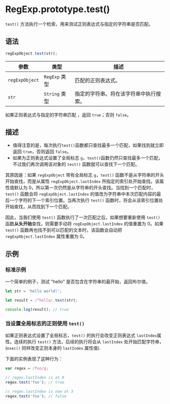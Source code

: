 # RegExp.prototype.test()

`test()` 方法执行一个检索，用来测试正则表达式与指定的字符串是否匹配。

## 语法

```js
regExpObject.test(str);
```

| 参数           | 类型          | 描述                                   |
| -------------- | ------------- | -------------------------------------- |
| `regExpObject` | `RegExp` 类型 | 匹配的正则表达式。                     |
| `str`          | `String` 类型 | 指定的字符串。将在该字符串中执行搜索。 |

如果正则表达式与指定的字符串匹配 ，返回 `true`；否则 `false`。

## 描述

- 值得注意的是，每次执行`test()`函数都只查找最多一个匹配，如果找到就立即返回 `true`，否则返回 `false`。
- 如果为正则表达式设置了全局标志 `g`，`test()`函数仍然只查找最多一个匹配，不过我们再次调用该对象的 `test()` 函数就可以查找下一个匹配。

其原因是：如果 `regExpObject` 带有全局标志 `g`，`test()` 函数不是从字符串的开头开始查找，而是从属性 `regExpObject.lastIndex` 所指定的索引处开始查找。该属性值默认为 0，所以第一次仍然是从字符串的开头查找。当找到一个匹配时，`test()` 函数会将 `regExpObject.lastIndex` 的值改为字符串中本次匹配内容的最后一个字符的下一个索引位置。当再次执行 `test()` 函数时，将会从该索引位置处开始查找，从而找到下一个匹配。

因此，当我们使用 `test()` 函数执行了一次匹配之后，如果想要重新使用 `test()` 函数**从头开始**查找，则需要手动将 `regExpObject.lastIndex` 的值重置为 0。如果 `test()` 函数再也找不到可以匹配的文本时，该函数会自动把 `regExpObject.lastIndex` 属性重置为 0。

## 示例

### 标准示例

一个简单的例子，测试 "hello" 是否包含在字符串的最开始，返回布尔值。

```js
let str = 'hello world!';

let result = /^hello/.test(str);

console.log(result); // true
```

### 当设置全局标志的正则使用 `test()`

如果正则表达式设置了全局标志，`test()` 的执行会改变正则表达式 `lastIndex`属性。连续的执行 `test()` 方法，后续的执行将会从 `lastIndex` 处开始匹配字符串，(`exec()` 同样改变正则本身的 `lastIndex` 属性值).

下面的实例表现了这种行为：

```js
var regex = /foo/g;

// regex.lastIndex is at 0
regex.test('foo'); // true

// regex.lastIndex is now at 3
regex.test('foo'); // false
```
